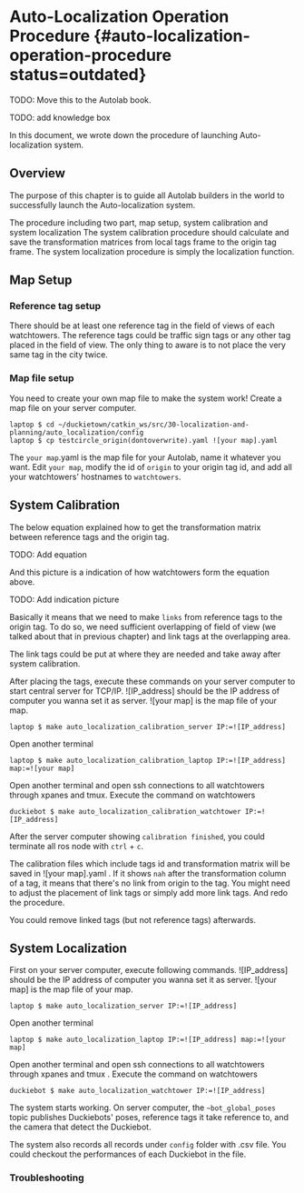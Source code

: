 # Auto-Localization Operation Procedure {#auto-localization-operation-procedure status=outdated}

TODO: Move this to the Autolab book.

TODO: add knowledge box

In this document, we wrote down the procedure of launching Auto-localization system.

## Overview

The purpose of this chapter is to guide all Autolab builders in the world to successfully launch the Auto-localization system.

The procedure including two part, map setup, system calibration and system localization The system calibration procedure should calculate and save the transformation matrices from local tags frame to the origin tag frame. The system localization procedure is simply the localization function.

## Map Setup

### Reference tag setup

There should be at least one reference tag in the field of views of each watchtowers. The reference tags could be traffic sign tags or any other tag placed in the field of view. The only thing to aware is to not place the very same tag in the city twice.

### Map file setup

You need to create your own map file to make the system work! Create a map file on your server computer.

    laptop $ cd ~/duckietown/catkin_ws/src/30-localization-and-planning/auto_localization/config
    laptop $ cp testcircle_origin(dontoverwrite).yaml ![your map].yaml

The `your map`.yaml is the map file for your Autolab, name it whatever you want. Edit `your map`, modify the id of `origin` to your origin tag id, and add all your watchtowers' hostnames to `watchtowers`.

## System Calibration

The below equation explained how to get the transformation matrix between reference tags and the origin tag.

TODO: Add equation

And this picture is a indication of how watchtowers form the equation above.

TODO: Add indication picture

Basically it means that we need to make `links` from reference tags to the origin tag. To do so, we need sufficient overlapping of field of view (we talked about that in previous chapter) and link tags at the overlapping area.

The link tags could be put at where they are needed and take away after system calibration.

After placing the tags, execute these commands on your server computer to start central server for TCP/IP. ![IP_address] should be the IP address of computer you wanna set it as server. ![your map] is the map file of your map.

    laptop $ make auto_localization_calibration_server IP:=![IP_address]

Open another terminal

    laptop $ make auto_localization_calibration_laptop IP:=![IP_address] map:=![your map]

Open another terminal and open ssh connections to all watchtowers through xpanes and tmux<!--[xpanes](#xpanes) and [tmux](#tmux)-->. Execute the command on watchtowers

    duckiebot $ make auto_localization_calibration_watchtower IP:=![IP_address]

After the server computer showing `calibration finished`, you could terminate all ros node with `ctrl` + `c`.

The calibration files which include tags id and transformation matrix will be saved in ![your map].yaml . If it shows `nah` after the transformation column of a tag, it means that there's no link from origin to the tag. You might need to adjust the placement of link tags or simply add more link tags. And redo the procedure.

You could remove linked tags (but not reference tags) afterwards.

## System Localization

First on your server computer, execute following commands. ![IP_address] should be the IP address of computer you wanna set it as server. ![your map] is the map file of your map.

    laptop $ make auto_localization_server IP:=![IP_address]

Open another terminal

    laptop $ make auto_localization_laptop IP:=![IP_address] map:=![your map]

Open another terminal and open ssh connections to all watchtowers through xpanes and tmux <!-- [xpanes](#xpanes) and [tmux](#tmux)-->. Execute the command on watchtowers

    duckiebot $ make auto_localization_watchtower IP:=![IP_address]

The system starts working. On server computer, the `~bot_global_poses` topic publishes Duckiebots' poses, reference tags it take reference to, and the camera that detect the Duckiebot.

The system also records all records under `config` folder with .csv file. You could checkout the performances of each Duckiebot in the file.

### Troubleshooting

